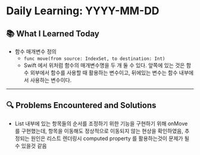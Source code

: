 # Daily Learning: YYYY-MM-DD

## 📚 What I Learned Today
- 함수 매개변수 정의
    - `func move(from source: IndexSet, to destination: Int)`
    - Swift 에서 위처럼 함수의 매개변수명을 두 개 둘 수 있다. 앞쪽에 있는 것은 함수 외부에서 함수를 사용할 때 활용하는 변수이고, 뒤에있는 변수는 함수 내부에서 사용하는 변수이다.

---

## 🔍 Problems Encountered and Solutions
- List 내부에 있는 항목들의 순서를 조정하기 위한 기능을 구현하기 위해 onMove 를 구현했는데, 항목을 이동해도 정상적으로 이동되지 않는 현상을 확인하였음, 추정되는 원인은 리스트 렌더링시 computed property 를 활용하는것이 문제가 될 수 있을것 같음
